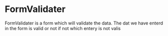 # FormValidater
FormValidater is a form which will validate the data. The dat we have enterd in the form  is valid or not if not which entery is not valis
